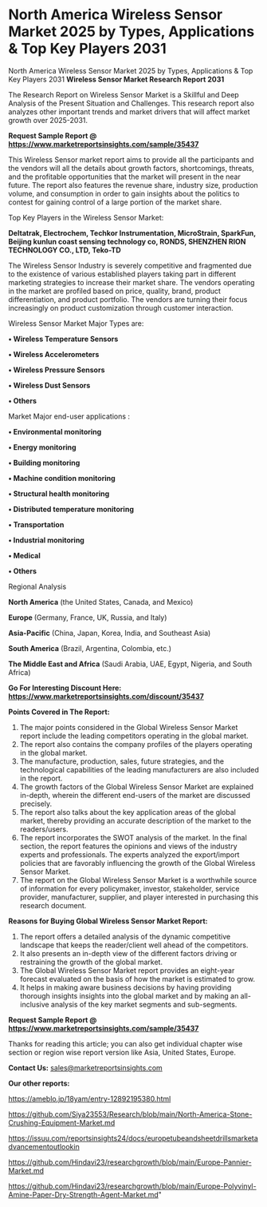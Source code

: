 # North America Wireless Sensor Market 2025 by Types, Applications & Top Key Players 2031
North America Wireless Sensor Market 2025 by Types, Applications & Top Key Players 2031
<strong>Wireless Sensor Market Research Report 2031</strong>

The Research Report on Wireless Sensor Market is a Skillful and Deep Analysis of the Present Situation and Challenges. This research report also analyzes other important trends and market drivers that will affect market growth over 2025-2031.

<strong>Request Sample Report @ <a href=https://www.marketreportsinsights.com/sample/35437>https://www.marketreportsinsights.com/sample/35437</a></strong>

This Wireless Sensor market report aims to provide all the participants and the vendors will all the details about growth factors, shortcomings, threats, and the profitable opportunities that the market will present in the near future. The report also features the revenue share, industry size, production volume, and consumption in order to gain insights about the politics to contest for gaining control of a large portion of the market share.

Top Key Players in the Wireless Sensor Market:

<strong>Deltatrak, Electrochem, Techkor Instrumentation, MicroStrain, SparkFun, Beijing kunlun coast sensing technology co, RONDS, SHENZHEN RION TECHNOLOGY CO., LTD, Teko-TD</strong>

The Wireless Sensor Industry is severely competitive and fragmented due to the existence of various established players taking part in different marketing strategies to increase their market share. The vendors operating in the market are profiled based on price, quality, brand, product differentiation, and product portfolio. The vendors are turning their focus increasingly on product customization through customer interaction.

Wireless Sensor Market Major Types are:

<strong>•  Wireless Temperature Sensors

•  Wireless Accelerometers

•  Wireless Pressure Sensors

•  Wireless Dust Sensors

•  Others</strong>

Market Major end-user applications :

<strong>•  Environmental monitoring

•  Energy monitoring

•  Building monitoring

•  Machine condition monitoring

•  Structural health monitoring

•  Distributed temperature monitoring

•  Transportation

•  Industrial monitoring

•  Medical

•  Others</strong>

Regional Analysis

</u><strong><b>North America</b></strong> (the United States, Canada, and Mexico)

<strong><b>Europe </b></strong>(Germany, France, UK, Russia, and Italy)

<strong><b>Asia-Pacific</b></strong> (China, Japan, Korea, India, and Southeast Asia)

<strong><b>South America</b></strong> (Brazil, Argentina, Colombia, etc.)

<strong><b>The Middle East and Africa</b></strong> (Saudi Arabia, UAE, Egypt, Nigeria, and South Africa)

<strong>Go For Interesting Discount Here: <a href=https://www.marketreportsinsights.com/discount/35437>https://www.marketreportsinsights.com/discount/35437</a></strong>

<strong>Points Covered in The Report:</strong>
<ol>
  <li>The major points considered in the Global Wireless Sensor Market report include the leading competitors operating in the global market.</li>
  <li>The report also contains the company profiles of the players operating in the global market.</li>
  <li>The manufacture, production, sales, future strategies, and the technological capabilities of the leading manufacturers are also included in the report.</li>
  <li>The growth factors of the Global Wireless Sensor Market are explained in-depth, wherein the different end-users of the market are discussed precisely.</li>
  <li>The report also talks about the key application areas of the global market, thereby providing an accurate description of the market to the readers/users.</li>
  <li>The report incorporates the SWOT analysis of the market. In the final section, the report features the opinions and views of the industry experts and professionals. The experts analyzed the export/import policies that are favorably influencing the growth of the Global Wireless Sensor Market.</li>
  <li>The report on the Global Wireless Sensor Market is a worthwhile source of information for every policymaker, investor, stakeholder, service provider, manufacturer, supplier, and player interested in purchasing this research document.</li>
</ol>
<strong>Reasons for Buying Global Wireless Sensor Market Report:</strong>

<ol>
  <li>The report offers a detailed analysis of the dynamic competitive landscape that keeps the reader/client well ahead of the competitors.</li>
  <li>It also presents an in-depth view of the different factors driving or restraining the growth of the global market.</li>
  <li>The Global Wireless Sensor Market report provides an eight-year forecast evaluated on the basis of how the market is estimated to grow.</li>
  <li>It helps in making aware business decisions by having providing thorough insights insights into the global market and by making an all-inclusive analysis of the key market segments and sub-segments.</li>
</ol>
<strong>Request Sample Report @ <a href=https://www.marketreportsinsights.com/sample/35437>https://www.marketreportsinsights.com/sample/35437</a></strong>


Thanks for reading this article; you can also get individual chapter wise section or region wise report version like Asia, United States, Europe.

<strong>Contact Us:</strong>
sales@marketreportsinsights.com

<strong>Our other reports:</strong>

<a href=https://ameblo.jp/18yam/entry-12892195380.html>https://ameblo.jp/18yam/entry-12892195380.html</a>

<a href=https://github.com/Siya23553/Research/blob/main/North-America-Stone-Crushing-Equipment-Market.md>https://github.com/Siya23553/Research/blob/main/North-America-Stone-Crushing-Equipment-Market.md</a>

<a href=https://issuu.com/reportsinsights24/docs/europetubeandsheetdrillsmarketadvancementoutlookin>https://issuu.com/reportsinsights24/docs/europetubeandsheetdrillsmarketadvancementoutlookin</a>

<a href=https://github.com/Hindavi23/researchgrowth/blob/main/Europe-Pannier-Market.md>https://github.com/Hindavi23/researchgrowth/blob/main/Europe-Pannier-Market.md</a>

<a href=https://github.com/Hindavi23/researchgrowth/blob/main/Europe-Polyvinyl-Amine-Paper-Dry-Strength-Agent-Market.md>https://github.com/Hindavi23/researchgrowth/blob/main/Europe-Polyvinyl-Amine-Paper-Dry-Strength-Agent-Market.md</a>"
